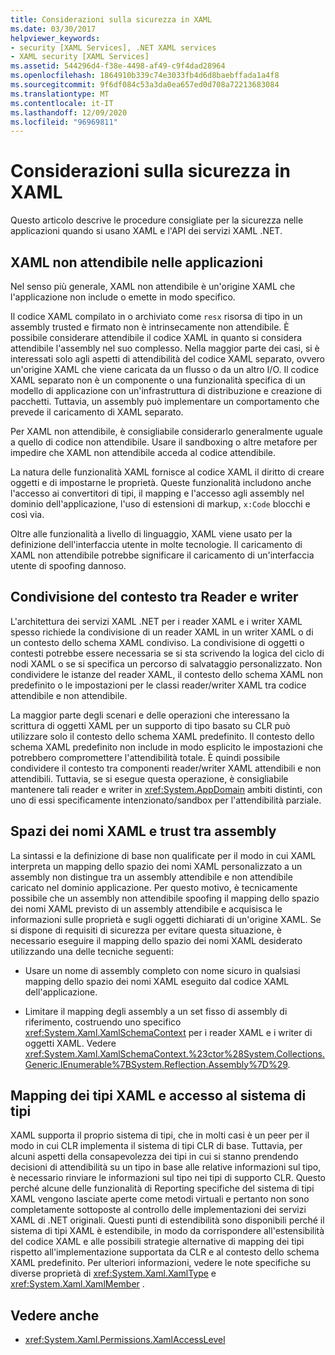 ```yaml
---
title: Considerazioni sulla sicurezza in XAML
ms.date: 03/30/2017
helpviewer_keywords:
- security [XAML Services], .NET XAML services
- XAML security [XAML Services]
ms.assetid: 544296d4-f38e-4498-af49-c9f4dad28964
ms.openlocfilehash: 1864910b339c74e3033fb4d6d8baebffada1a4f8
ms.sourcegitcommit: 9f6df084c53a3da0ea657ed0d708a72213683084
ms.translationtype: MT
ms.contentlocale: it-IT
ms.lasthandoff: 12/09/2020
ms.locfileid: "96969811"
---
```

# <a name="xaml-security-considerations"></a>Considerazioni sulla sicurezza in XAML

Questo articolo descrive le procedure consigliate per la sicurezza nelle applicazioni quando si usano XAML e l'API dei servizi XAML .NET.

## <a name="untrusted-xaml-in-applications"></a>XAML non attendibile nelle applicazioni

Nel senso più generale, XAML non attendibile è un'origine XAML che l'applicazione non include o emette in modo specifico.

Il codice XAML compilato in o archiviato come `resx` risorsa di tipo in un assembly trusted e firmato non è intrinsecamente non attendibile. È possibile considerare attendibile il codice XAML in quanto si considera attendibile l'assembly nel suo complesso. Nella maggior parte dei casi, si è interessati solo agli aspetti di attendibilità del codice XAML separato, ovvero un'origine XAML che viene caricata da un flusso o da un altro I/O. Il codice XAML separato non è un componente o una funzionalità specifica di un modello di applicazione con un'infrastruttura di distribuzione e creazione di pacchetti. Tuttavia, un assembly può implementare un comportamento che prevede il caricamento di XAML separato.

Per XAML non attendibile, è consigliabile considerarlo generalmente uguale a quello di codice non attendibile. Usare il sandboxing o altre metafore per impedire che XAML non attendibile acceda al codice attendibile.

La natura delle funzionalità XAML fornisce al codice XAML il diritto di creare oggetti e di impostarne le proprietà. Queste funzionalità includono anche l'accesso ai convertitori di tipi, il mapping e l'accesso agli assembly nel dominio dell'applicazione, l'uso di estensioni di markup, `x:Code` blocchi e così via.

Oltre alle funzionalità a livello di linguaggio, XAML viene usato per la definizione dell'interfaccia utente in molte tecnologie. Il caricamento di XAML non attendibile potrebbe significare il caricamento di un'interfaccia utente di spoofing dannoso.

## <a name="sharing-context-between-readers-and-writers"></a>Condivisione del contesto tra Reader e writer

L'architettura dei servizi XAML .NET per i reader XAML e i writer XAML spesso richiede la condivisione di un reader XAML in un writer XAML o di un contesto dello schema XAML condiviso. La condivisione di oggetti o contesti potrebbe essere necessaria se si sta scrivendo la logica del ciclo di nodi XAML o se si specifica un percorso di salvataggio personalizzato. Non condividere le istanze del reader XAML, il contesto dello schema XAML non predefinito o le impostazioni per le classi reader/writer XAML tra codice attendibile e non attendibile.

La maggior parte degli scenari e delle operazioni che interessano la scrittura di oggetti XAML per un supporto di tipo basato su CLR può utilizzare solo il contesto dello schema XAML predefinito. Il contesto dello schema XAML predefinito non include in modo esplicito le impostazioni che potrebbero compromettere l'attendibilità totale. È quindi possibile condividere il contesto tra componenti reader/writer XAML attendibili e non attendibili. Tuttavia, se si esegue questa operazione, è consigliabile mantenere tali reader e writer in <xref:System.AppDomain> ambiti distinti, con uno di essi specificamente intenzionato/sandbox per l'attendibilità parziale.

## <a name="xaml-namespaces-and-assembly-trust"></a>Spazi dei nomi XAML e trust tra assembly

La sintassi e la definizione di base non qualificate per il modo in cui XAML interpreta un mapping dello spazio dei nomi XAML personalizzato a un assembly non distingue tra un assembly attendibile e non attendibile caricato nel dominio applicazione. Per questo motivo, è tecnicamente possibile che un assembly non attendibile spoofing il mapping dello spazio dei nomi XAML previsto di un assembly attendibile e acquisisca le informazioni sulle proprietà e sugli oggetti dichiarati di un'origine XAML. Se si dispone di requisiti di sicurezza per evitare questa situazione, è necessario eseguire il mapping dello spazio dei nomi XAML desiderato utilizzando una delle tecniche seguenti:

- Usare un nome di assembly completo con nome sicuro in qualsiasi mapping dello spazio dei nomi XAML eseguito dal codice XAML dell'applicazione.

- Limitare il mapping degli assembly a un set fisso di assembly di riferimento, costruendo uno specifico <xref:System.Xaml.XamlSchemaContext> per i reader XAML e i writer di oggetti XAML. Vedere <xref:System.Xaml.XamlSchemaContext.%23ctor%28System.Collections.Generic.IEnumerable%7BSystem.Reflection.Assembly%7D%29>.

## <a name="xaml-type-mapping-and-type-system-access"></a>Mapping dei tipi XAML e accesso al sistema di tipi

XAML supporta il proprio sistema di tipi, che in molti casi è un peer per il modo in cui CLR implementa il sistema di tipi CLR di base. Tuttavia, per alcuni aspetti della consapevolezza dei tipi in cui si stanno prendendo decisioni di attendibilità su un tipo in base alle relative informazioni sul tipo, è necessario rinviare le informazioni sul tipo nei tipi di supporto CLR. Questo perché alcune delle funzionalità di Reporting specifiche del sistema di tipi XAML vengono lasciate aperte come metodi virtuali e pertanto non sono completamente sottoposte al controllo delle implementazioni dei servizi XAML di .NET originali. Questi punti di estendibilità sono disponibili perché il sistema di tipi XAML è estendibile, in modo da corrispondere all'estensibilità del codice XAML e alle possibili strategie alternative di mapping dei tipi rispetto all'implementazione supportata da CLR e al contesto dello schema XAML predefinito. Per ulteriori informazioni, vedere le note specifiche su diverse proprietà di <xref:System.Xaml.XamlType> e <xref:System.Xaml.XamlMember> .

## <a name="see-also"></a>Vedere anche

- <xref:System.Xaml.Permissions.XamlAccessLevel>
